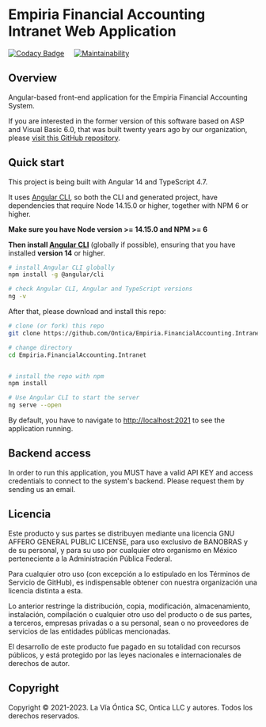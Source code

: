 # Empiria Financial Accounting Intranet Web Application

[![Codacy Badge](https://app.codacy.com/project/badge/Grade/9b746ceddd9f45c0bcba7e7f434ba095)](https://www.codacy.com/gh/Ontica/Empiria.FinancialAccounting.Intranet/dashboard?utm_source=github.com&amp;utm_medium=referral&amp;utm_content=Ontica/Empiria.FinancialAccounting.Intranet&amp;utm_campaign=Badge_Grade) &nbsp; &nbsp; [![Maintainability](https://api.codeclimate.com/v1/badges/7adf0aa9f29c28a33951/maintainability)](https://codeclimate.com/github/Ontica/Empiria.FinancialAccounting.Intranet/maintainability)

## Overview

Angular-based front-end application for the Empiria Financial Accounting System.

If you are interested in the former version of this software based on ASP and Visual Basic 6.0, that was built twenty years ago by our organization, please [visit this GitHub repository](https://github.com/Ontica/Sicofin-2002).

## Quick start

This project is being built with Angular 14 and TypeScript 4.7.

It uses [Angular CLI](https://github.com/angular/angular-cli), so both the CLI and generated project, have dependencies that require Node 14.15.0 or higher, together with NPM 6 or higher.

**Make sure you have Node version >= 14.15.0 and NPM >= 6**

**Then install [Angular CLI](https://github.com/angular/angular-cli)** (globally if possible), ensuring that you have installed **version 14** or higher.

```bash
# install Angular CLI globally
npm install -g @angular/cli

# check Angular CLI, Angular and TypeScript versions
ng -v
```

After that, please download and install this repo:

```bash
# clone (or fork) this repo
git clone https://github.com/Ontica/Empiria.FinancialAccounting.Intranet

# change directory
cd Empiria.FinancialAccounting.Intranet


# install the repo with npm
npm install

# Use Angular CLI to start the server
ng serve --open
```

By default, you have to navigate to [http://localhost:2021](http://localhost:2021) to see the application running.

## Backend access

In order to run this application, you MUST have a valid API KEY and access credentials to connect to the system's backend. Please request them by sending us an email.

## Licencia

Este producto y sus partes se distribuyen mediante una licencia GNU AFFERO
GENERAL PUBLIC LICENSE, para uso exclusivo de BANOBRAS y de su personal, y
para su uso por cualquier otro organismo en México perteneciente a la
Administración Pública Federal.

Para cualquier otro uso (con excepción a lo estipulado en los Términos de
Servicio de GitHub), es indispensable obtener con nuestra organización una
licencia distinta a esta.

Lo anterior restringe la distribución, copia, modificación, almacenamiento,
instalación, compilación o cualquier otro uso del producto o de sus partes,
a terceros, empresas privadas o a su personal, sean o no proveedores de
servicios de las entidades públicas mencionadas.

El desarrollo de este producto fue pagado en su totalidad con recursos
públicos, y está protegido por las leyes nacionales e internacionales
de derechos de autor.

## Copyright

Copyright © 2021-2023. La Vía Óntica SC, Ontica LLC y autores.
Todos los derechos reservados.
